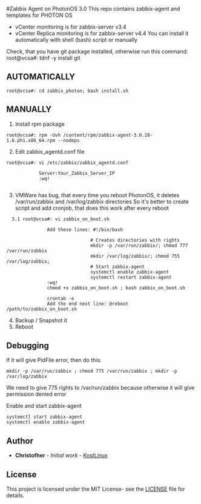 #Zabbix Agent on PhotonOS 3.0
This repo contains zabbix-agent and templates for PHOTON OS
- vCenter monitoring is for zabbix-server v3.4
- vCenter Replica monitoring is for zabbix-server v4.4
You can install it automatically with shell (bash) script or manually


Check, that you have git package installed, otherwise run this command:
root@vcsa#: tdnf -y install git

## AUTOMATICALLY
```
root@vcsa#: cd zabbix_photon; bash install.sh
```
## MANUALLY

1. Install rpm package
```
root@vcsa#: rpm -Uvh /content/rpm/zabbix-agent-3.0.28-1.6.ph1.x86_64.rpm --nodeps
```
2. Edit zabbix_agentd.conf file
```
root@vcsa#: vi /etc/zabbix/zabbix_agentd.conf
			
			Server:Your_Zabbix_Server_IP
			:wq!
			
```
3. VMWare has bug, that every time you reboot PhotonOS, it deletes /var/run/zabbix and /var/log/zabbix directories
   So it's better to create script and add cronjob, that does this work after every reboot
 ```
   3.1 root@vcsa#: vi zabbix_on_boot.sh
				
				Add these lines: #!/bin/bash

								# Creates directories with rights
								mkdir -p /var/run/zabbix/; chmod 777 /var/run/zabbix
								mkdir /var/log/zabbix/; chmod 755 /var/log/zabbix;
								# Start zabbix-agent
								systemctl enable zabbix-agent
								systemctl restart zabbix-agent
				:wq!
				chmod +x zabbix_on_boot.sh ; bash zabbix_on_boot.sh
				
				crontab -e
				Add the end next line: @reboot /path/to/zabbix_on_boot.sh
```
4. Backup / Snapshot it
5. Reboot

## Debugging

If it will give PidFile error, then do this.
```
mkdir -p /var/run/zabbix ; chmod 775 /var/run/zabbix ; mkdir -p /var/log/zabbix
```
We need to give 775 rights to /var/run/zabbix because otherwise it will give permission denied error

Enable and start zabbix-agent
```
systemctl start zabbix-agent
systemctl enable zabbix-agent
```
## Author
* **Christofher** - *Initial work* - [KostLinux](https://github.com/KostLinux)

## License
This project is licensed under the MIT License- see the [LICENSE](LICENSE.md) file for details.

